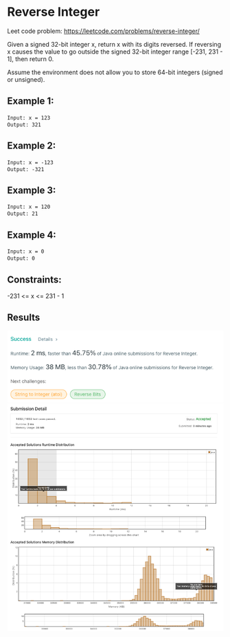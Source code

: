 # Reverse Integer

Leet code problem: https://leetcode.com/problems/reverse-integer/

Given a signed 32-bit integer x, return x with its digits reversed. If reversing x causes the value to go outside the signed 32-bit integer range [-231, 231 - 1], then return 0.

Assume the environment does not allow you to store 64-bit integers (signed or unsigned).

## Example 1:

    Input: x = 123
    Output: 321

## Example 2:

    Input: x = -123
    Output: -321

## Example 3:

    Input: x = 120
    Output: 21

## Example 4:

    Input: x = 0
    Output: 0

## Constraints:

-231 <= x <= 231 - 1

## Results

![](reverseInteger.png)
![](reverseInteger2.png)